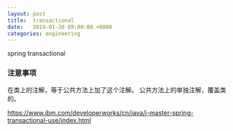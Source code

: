 ```yaml
---
layout: post
title:  transactional
date:   2019-01-30 09:00:00 +0800
categories: engineering
---
```

spring transactional
### 注意事项
在类上的注解，等于公共方法上加了这个注解。 公共方法上的单独注解，覆盖类的。

https://www.ibm.com/developerworks/cn/java/j-master-spring-transactional-use/index.html
